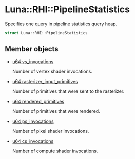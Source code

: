 # Luna::RHI::PipelineStatistics
Specifies one query in pipeline statistics query heap. 

```c++
struct Luna::RHI::PipelineStatistics
```

## Member objects
* [u64 vs_invocations](struct_luna_1_1_r_h_i_1_1_pipeline_statistics_1af00c882e5273897e7127aa3ffdee19b5.md)

    Number of vertex shader invocations. 

* [u64 rasterizer_input_primitives](struct_luna_1_1_r_h_i_1_1_pipeline_statistics_1a665881b881175ba2c16b1aab51a7b154.md)

    Number of primitives that were sent to the rasterizer. 

* [u64 rendered_primitives](struct_luna_1_1_r_h_i_1_1_pipeline_statistics_1a14a32c820caa721487069ea2238813f9.md)

    Number of primitives that were rendered. 

* [u64 ps_invocations](struct_luna_1_1_r_h_i_1_1_pipeline_statistics_1af3530fda10d1b3146cb1040c704b54d8.md)

    Number of pixel shader invocations. 

* [u64 cs_invocations](struct_luna_1_1_r_h_i_1_1_pipeline_statistics_1a8e783abe6fafddb4676b229b88c299c7.md)

    Number of compute shader invocations. 

